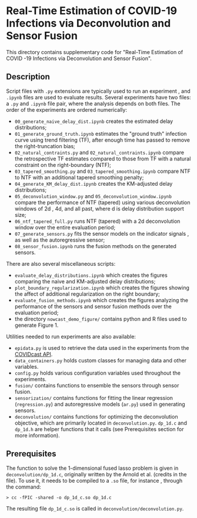 # Real-Time Estimation of COVID-19 Infections via Deconvolution and Sensor Fusion

This directory contains supplementary code for "Real-Time Estimation of COVID
-19 Infections via Deconvolution and Sensor Fusion".

## Description

Script files with `.py` extensions are typically used to run an experiment
, and `.ipynb` files are used to evaluate results. Several experiments have
 two files: a `.py` and `.ipynb` file pair, where the analysis depends on
  both files. The order of the experiments are ordered numerically:

* `00_generate_naive_delay_dist.ipynb` creates the estimated delay
 distributions;
* `01_generate_ground_truth.ipynb` estimates the "ground truth" infection
 curve using trend filtering (TF), after enough time has passed to remove the
  right-truncation bias;
* `02_natural_contraints.py` and `02_natural_contraints.ipynb` compare the
 retrospective TF estimates compared to those from TF with a natural
  constraint on the right-boundary (NTF);
* `03_tapered_smoothing.py` and `03_tapered_smoothing.ipynb` compare NTF to
 NTF with an additional tapered smoothing penalty;
* `04_generate_KM_delay_dist.ipynb` creates the KM-adjusted delay distributions;
* `05_deconvolution_window.py` and `05_deconvolution_window.ipynb` compare
 the performance of NTF (tapered) using various deconvolution windows of 2d
 , 4d, and all past, where d is delay distribution support size;
* `06_ntf_tapered_full.py` runs NTF (tapered) with a 2d deconvolution window
  over the entire evaluation period;
* `07_generate_sensors.py` fits the sensor models on the indicator signals
, as well as the autoregressive sensor;
* `08_sensor_fusion.ipynb` runs the fusion methods on the generated sensors.
 
There are also several miscellaneous scripts:
* `evaluate_delay_distributions.ipynb` which creates the figures comparing
 the naive and KM-adjusted delay distributions;
* `plot_boundary_regularization.ipynb` which creates the figures showing the
 affect of additional regularization on the right boundary;
* `evaluate_fusion_methods.ipynb` which creates the figures analyzing the
 performance of the sensors and sensor fusion methods over the evaluation
  period;
* the directory `nowcast_demo_figure/` contains python and R files used to
 generate Figure 1.

Utilities needed to run experiments are also available:
* `epidata.py` is used to retrieve the data used in the experiments from the
 [COVIDcast API](https://cmu-delphi.github.io/delphi-epidata/api/covidcast.html).
* `data_containers.py` holds custom classes for managing data and other
 variables.
* `config.py` holds various configuration variables used throughout the
 experiments.
* `fusion/`  contains functions to ensemble the sensors through sensor fusion.
* `sensorization/` contains functions for fitting the linear regression
 (`regression.py`) and autoregressive models (`ar.py`) used in generating
  sensors.
* `deconvolution/` contains functions for optimizing the deconvolution
 objective, which are primarily located in `deconvolution.py`. `dp_1d.c` and
  `dp_1d.h` are helper functions that it calls (see Prerequisites section for
   more information).
  

## Prerequisites

The function to solve the 1-dimensional fused lasso problem is given in
 `deconvolution/dp_1d.c`, originally written by the Arnold et al. (credits in
  the file). To use it, it needs to be compiled to a `.so` file, for instance
  , through the command:
```
> cc -fPIC -shared -o dp_1d_c.so dp_1d.c
```

The resulting file `dp_1d_c.so` is called in `deconvolution/deconvolution.py`.
